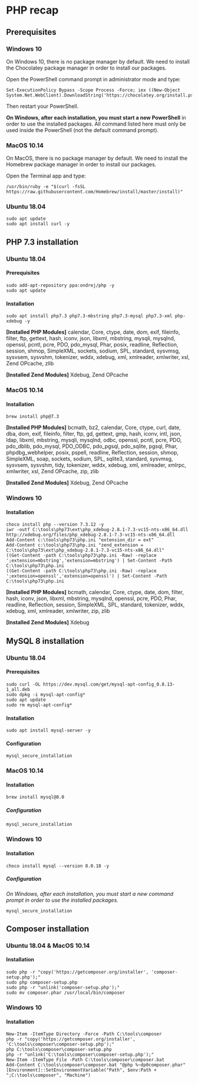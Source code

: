 # PHP recap

## Prerequisites

### Windows 10

On Windows 10, there is no package manager by default. We need to install the Chocolatey package manager in order to install our packages.

Open the PowerShell command prompt in administrator mode and type:

```
Set-ExecutionPolicy Bypass -Scope Process -Force; iex ((New-Object System.Net.WebClient).DownloadString('https://chocolatey.org/install.ps1'))
```

Then restart your PowerShell.

**On Windows, after each installation, you must start a new PowerShell** in order to use the installed packages. All command listed here must only be used inside the PowerShell (not the default command prompt).

### MacOS 10.14

On MacOS, there is no package manager by default. We need to install the Homebrew package manager in order to install our packages.

Open the Terminal app and type:

```
/usr/bin/ruby -e "$(curl -fsSL https://raw.githubusercontent.com/Homebrew/install/master/install)"
```

### Ubuntu 18.04

```
sudo apt update
sudo apt install curl -y
```

## PHP 7.3 installation

### Ubuntu 18.04


#### Prerequisites

```
sudo add-apt-repository ppa:ondrej/php -y
sudo apt update
```

#### Installation

```
sudo apt install php7.3 php7.3-mbstring php7.3-mysql php7.3-xml php-xdebug -y
```

**[Installed PHP Modules]** calendar, Core, ctype, date, dom, exif, fileinfo, filter, ftp, gettext, hash, iconv, json, libxml, mbstring, mysqli, mysqlnd, openssl, pcntl, pcre, PDO, pdo_mysql, Phar, posix, readline, Reflection, session, shmop, SimpleXML, sockets, sodium, SPL, standard, sysvmsg, sysvsem, sysvshm, tokenizer, wddx, xdebug, xml, xmlreader, xmlwriter, xsl, Zend OPcache, zlib

**[Installed Zend Modules]** Xdebug, Zend OPcache

### MacOS 10.14

#### Installation

```
brew install php@7.3
```

**[Installed PHP Modules]** bcmath, bz2, calendar, Core, ctype, curl, date, dba, dom, exif, fileinfo, filter, ftp, gd, gettext, gmp, hash, iconv, intl, json, ldap, libxml, mbstring, mysqli, mysqlnd, odbc, openssl, pcntl, pcre, PDO, pdo_dblib, pdo_mysql, PDO_ODBC, pdo_pgsql, pdo_sqlite, pgsql, Phar, phpdbg_webhelper, posix, pspell, readline, Reflection, session, shmop, SimpleXML, soap, sockets, sodium, SPL, sqlite3, standard, sysvmsg, sysvsem, sysvshm, tidy, tokenizer, wddx, xdebug, xml, xmlreader, xmlrpc, xmlwriter, xsl, Zend OPcache, zip, zlib

**[Installed Zend Modules]** Xdebug, Zend OPcache

### Windows 10

#### Installation

```
choco install php --version 7.3.12 -y
iwr -outf C:\tools\php73\ext\php_xdebug-2.8.1-7.3-vc15-nts-x86_64.dll http://xdebug.org/files/php_xdebug-2.8.1-7.3-vc15-nts-x86_64.dll
Add-Content c:\tools\php73\php.ini "extension_dir = ext"
Add-Content c:\tools\php73\php.ini "zend_extension = C:\tools\php73\ext\php_xdebug-2.8.1-7.3-vc15-nts-x86_64.dll"
((Get-Content -path C:\tools\php73\php.ini -Raw) -replace ';extension=mbstring','extension=mbstring') | Set-Content -Path C:\tools\php73\php.ini
((Get-Content -path C:\tools\php73\php.ini -Raw) -replace ';extension=openssl','extension=openssl') | Set-Content -Path C:\tools\php73\php.ini
```

**[Installed PHP Modules]** bcmath, calendar, Core, ctype, date, dom, filter, hash, iconv, json, libxml, mbstring, mysqlnd, openssl, pcre, PDO, Phar, readline, Reflection, session, SimpleXML, SPL, standard, tokenizer, wddx, xdebug, xml, xmlreader, xmlwriter, zip, zlib

**[Installed Zend Modules]** Xdebug

## MySQL 8 installation

### Ubuntu 18.04

#### Prerequisites

```
sudo curl -OL https://dev.mysql.com/get/mysql-apt-config_0.8.13-1_all.deb
sudo dpkg -i mysql-apt-config*
sudo apt update
sudo rm mysql-apt-config*
```

#### Installation

```
sudo apt install mysql-server -y
```

#### Configuration

```
mysql_secure_installation
```

### MacOS 10.14

#### Installation

```
brew install mysql@8.0
```

##### Configuration

```
mysql_secure_installation
```

### Windows 10

#### Installation

```
choco install mysql --version 8.0.18 -y
```

##### Configuration

*On Windows, after each installation, you must start a new command prompt in order to use the installed packages.*

```
mysql_secure_installation
```

## Composer installation

### Ubuntu 18.04 & MacOS 10.14

#### Installation

```
sudo php -r "copy('https://getcomposer.org/installer', 'composer-setup.php');"
sudo php composer-setup.php
sudo php -r "unlink('composer-setup.php');"
sudo mv composer.phar /usr/local/bin/composer
```

### Windows 10

#### Installation

```
New-Item -ItemType Directory -Force -Path C:\tools\composer
php -r "copy('https://getcomposer.org/installer', 'C:\tools\composer\composer-setup.php');"
php C:\tools\composer\composer-setup.php
php -r "unlink('C:\tools\composer\composer-setup.php');"
New-Item -ItemType File -Path C:\tools\composer\composer.bat
Add-Content C:\tools\composer\composer.bat "@php %~dp0composer.phar"
[Environment]::SetEnvironmentVariable("Path", $env:Path + ";C:\tools\composer", "Machine")
```
